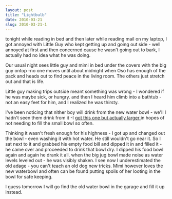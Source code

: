 ```yaml
---
layout: post
title: "Lightbulb"
date: 2010-03-21
slug: 2010-03-21-1
---
```


tonight while reading in bed and then later while reading mail on my laptop, I got annoyed with Little Guy who kept getting up and going out side - well annoyed at first and then concerned cause he wasn&apos;t going out to bark, I actually had no idea what he was doing. 

Our usual night sees little guy and mimi in bed under the covers with the big guy ontop -no one moves until about midnight when Oso has enough of the pack and heads out to find peace in the living room.  The others just stretch out and that is life.

Little guy making trips outside meant something was wrong - I wondered if he was maybe sick, or hungry.  and then I heard him climb into a bathtub - not an easy feet for him, and I realized he was thirsty.  

I&apos;ve been noticing that nither boy will drink from the new water bowl - we&apos;ll I hadn&apos;t seen them drink from it -I  [got this one but actually larger ](http://www.amazon.com/Petmate-Microban-1-Gallon-Capacity-Bleached/dp/B0002AT4PK/ref=sr_1_2?ie=UTF8&s=home-garden&qid=1269239492&sr=8-2)  in hopes of not needing to fill the small bowl so often. 

Thinking it wasn&apos;t fresh enough for his highness - I got up and changed out the bowl - even washing it with hot water.  He still wouldn&apos;t go near it.  So I sat next to it and grabbed his empty food bill and dipped it in and filled it - he came over and proceeded to drink that bowl dry.  I dipped his food bowl again and again he drank it all.  when the big jug bowl made noise as water levels leveled out - he was visibly shaken.  I see now I underestimated the old adage - you can&apos;t teach an old dog new tricks.  Mimi however loves the new waterbowl and often can be found putting spoils of her looting in the bowl for safe keeping.  

I guess tomorrow I will go find the old water bowl in the garage and fill it up instead.


